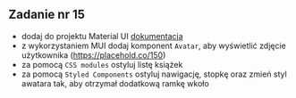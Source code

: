 ## Zadanie nr 15

- dodaj do projektu Material UI [dokumentacja](https://mui.com/material-ui/getting-started/overview/)
- z wykorzystaniem MUI dodaj komponent `Avatar`, aby wyświetlić zdjęcie użytkownika (https://placehold.co/150)
- za pomocą `CSS modules` ostyluj listę książek
- za pomocą `Styled Components` ostyluj nawigację, stopkę oraz zmień styl awatara tak, aby otrzymał dodatkową ramkę wkoło
